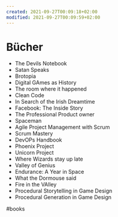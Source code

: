 ```yaml
---
created: 2021-09-27T00:09:18+02:00
modified: 2021-09-27T00:09:59+02:00
---
```


# Bücher

- The Devils Notebook
- Satan Speaks
- Brotopia
- Digital GAmes as History
- The room where it happened 
- Clean Code
- In Search of the Irish Dreamtime
- Facebook: The Inside Story
- The Professional Product owner
- Spaceman
- Agile Project Management with Scrum
- Scrum Mastery
- DevOPs Handbook
- Phoenix Project
- Unicorn Project
- Where Wizards stay up late
- Valley of Genius
- Endurance: A Year in Space
- What the Dormouse said
- Fire in the VAlley
- Procedural Storytelling in Game Design
- Procedural Generation in Game Design

#books

